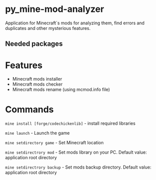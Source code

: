 # py_mine-mod-analyzer
Application for Minecraft`s mods for analyzing them, find errors and duplicates and other mysterious features.
## Needed packages
# Features
- Minecraft mods installer
- Minecraft mods checker
- Minecraft mods rename (using mcmod.info file)
# Commands
`mine install [forge/codechickenlib]` - install required libraries

`mine launch` - Launch the game

`mine setdirectory game` - Set Minecraft location

`mine setdirectrory mod` - Set mods library on your PC. Default value: application root directory

`mine setdirectrory backup` - Set mods backup directory. Default value: application root directory
